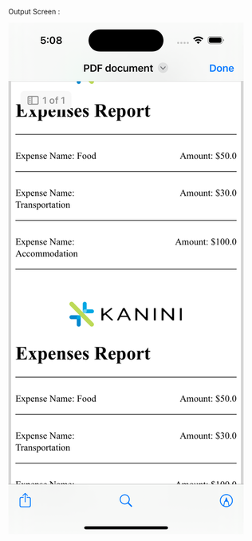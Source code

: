 Output Screen :


![Image Description](https://raw.githubusercontent.com/raja226/PDFProject/main/PDFProject/Assets.xcassets/gitreferance.imageset/gitreferance.png)
